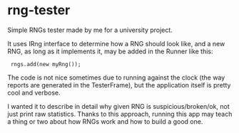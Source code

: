 rng-tester
==========

Simple  RNGs tester made by me for a university project.

It uses IRng interface to determine how a RNG should look like, and a new RNG, as long as it implements it, may be added in the Runner like this:

<code> rngs.add(new myRng()); </code>

The code is not nice sometimes due to running against the clock (the way reports are generated in the TesterFrame), but the application itself is pretty cool and verbose.

I wanted it to describe in detail why given RNG is suspicious/broken/ok, not just print raw statistics. Thanks to this approach, running this app may teach a thing or two about how RNGs work and how to build a good one.
